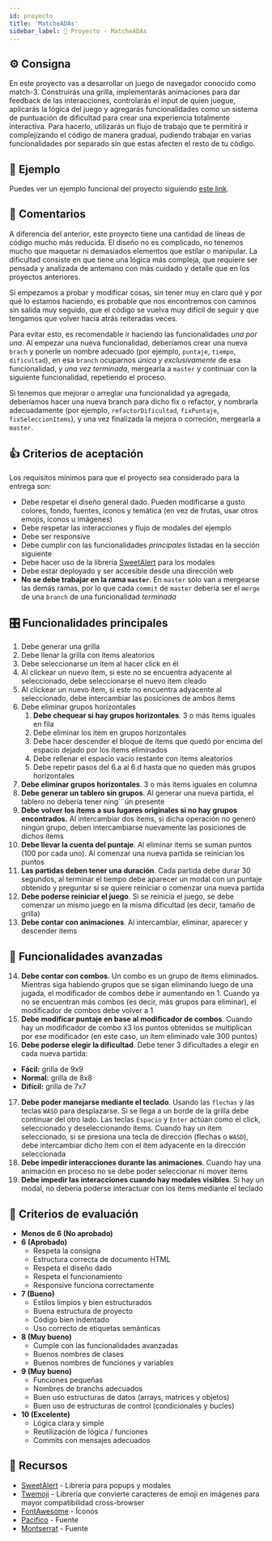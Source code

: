 ```yaml
---
id: proyecto
title: 'MatcheADAs'
sidebar_label: 🍒 Proyecto - MatcheADAs
---
```


## ⚙️ Consigna

En este proyecto vas a desarrollar un juego de navegador conocido como match-3. Construirás una grilla, implementarás animaciones para dar feedback de las interacciones, controlarás el input de quien juegue, aplicarás la lógica del juego y agregarás funcionalidades como un sistema de puntuación de dificultad para crear una experiencia totalmente interactiva. Para hacerlo, utilizarás un flujo de trabajo que te permitirá ir complejizando el código de manera gradual, pudiendo trabajar en varias funcionalidades por separado sin que estas afecten el resto de tu código.

## 👀 Ejemplo

Puedes ver un ejemplo funcional del proyecto siguiendo [este link](https://frontend-proyecto-matcheadas.adaitw.org).

## 💬 Comentarios

A diferencia del anterior, este proyecto tiene una cantidad de líneas de código mucho más reducida. El diseño no es complicado, no tenemos mucho que maquetar ni demasiados elementos que estilar o manipular. La dificultad consiste en que tiene una lógica más compleja, que requiere ser pensada y analizada de antemano con más cuidado y detalle que en los proyectos anteriores.

Si empezamos a probar y modificar cosas, sin tener muy en claro qué y por qué lo estamos haciendo, es probable que nos encontremos con caminos sin salida muy seguido, que el código se vuelva muy difícil de seguir y que tengamos que volver hacia atrás reiteradas veces.

Para evitar esto, es recomendable ir haciendo las funcionalidades _una por una_. Al empezar una nueva funcionalidad, deberíamos crear una nueva `brach` y ponerle un nombre adecuado (por ejemplo, `puntaje`, `tiempo`, `dificultad`), en esa `branch` ocuparnos _única y exclusivamente_ de esa funcionalidad, y _una vez terminada_, mergearla a `master` y continuar con la siguiente funcionalidad, repetiendo el proceso.

Si tenemos que mejorar o arreglar una funcionalidad ya agregada, deberíamos hacer una nueva branch para dicho fix o refactor, y nombrarla adecuadamente (por ejemplo, `refactorDificultad`, `fixPuntaje`, `fixSeleccionItems`), y una vez finalizada la mejora o correción, mergearla a `master`.

## 👍 Criterios de aceptación

Los requisitos mínimos para que el proyecto sea considerado para la entrega son:

- Debe respetar el diseño general dado. Pueden modificarse a gusto colores, fondo, fuentes, íconos y temática (en vez de frutas, usar otros emojis, íconos u imágenes)
- Debe respetar las interacciones y flujo de modales del ejemplo
- Debe ser responsive
- Debe cumplir con las funcionalidades _principales_ listadas en la sección siguiente
- Debe hacer uso de la librería [SweetAlert](https://sweetalert.js.org/) para los modales
- Debe estar deployado y ser accesible desde una dirección web
- **No se debe trabajar en la rama `master`**. En `master` sólo van a mergearse las demás ramas, por lo que cada `commit` de `master` debería ser el `merge` de una `branch` de una funcionalidad _terminada_

## 🎛 Funcionalidades principales

1. Debe generar una grilla
2. Debe llenar la grilla con ítems aleatorios
3. Debe seleccionarse un ítem al hacer click en él
4. Al clickear un nuevo ítem, si este no se encuentra adyacente al seleccionado, debe seleccionarse el nuevo ítem cleado
5. Al clickear un nuevo ítem, si este no encuentra adyacente al seleccionado, debe intercambiar las posiciones de ambos ítems
6. Debe eliminar grupos horizontales
   1. **Debe chequear si hay grupos horizontales**. 3 o más ítems iguales en fila
   2. Debe eliminar los ítem en grupos horizontales
   3. Debe hacer descender el bloque de ítems que quedó por encima del espacio dejado por los ítems eliminados
   4. Debe rellenar el espacio vacío restante con ítems aleatorios
   5. Debe repetir pasos del 6.a al 6.d hasta que no queden más grupos horizontales
7. **Debe eliminar grupos horizontales**. 3 o más ítems iguales en columna
8. **Debe generar un tablero sin grupos**. Al generar una nueva partida, el tablero no debería tener ning´¨ún presente
9. **Debe volver los ítems a sus lugares originales si no hay grupos encontrados.** Al intercambiar dos ítems, si dicha operación no generó ningún grupo, deben intercambiarse nuevamente las posiciones de dichos ítems
10. **Debe llevar la cuenta del puntaje**. Al eliminar ítems se suman puntos (100 por cada uno). Al comenzar una nueva partida se reinician los puntos
11. **Las partidas deben tener una duración**. Cada partida debe durar 30 segundos, al terminar el tiempo debe aparecer un modal con un puntaje obtenido y preguntar si se quiere reiniciar o comenzar una nueva partida
12. **Debe poderse reiniciar el juego**. Si se reinicia el juego, se debe comenzar un mismo juego en la misma dificultad (es decir, tamaño de grilla)
13. **Debe contar con animaciones**. Al intercambiar, eliminar, aparecer y descender ítems

## 🚀 Funcionalidades avanzadas

14. **Debe contar con combos**. Un combo es un grupo de ítems eliminados. Mientras siga habiendo grupos que se sigan eliminando luego de una jugada, el modificador de combos debe ir aumentando en 1. Cuando ya no se encuentran más combos (es decir, más grupos para eliminar), el modificador de combos debe volver a 1
15. **Debe modificar puntaje en base al modificador de combos**. Cuando hay un modificador de combo x3 los puntos obtenidos se multiplican por ese modificador (en este caso, un ítem eliminado vale 300 puntos)
16. **Debe poderse elegir la dificultad**. Debe tener 3 dificultades a elegir en cada nueva partida:

- **Fácil:** grilla de 9x9
- **Normal:** grilla de 8x8
- **Difícil:** grilla de 7x7

17. **Debe poder manejarse mediante el teclado**. Usando las `flechas` y las teclas `WASD` para desplazarse. Si se llega a un borde de la grilla debe continuar del otro lado. Las teclas `Espacio` y `Enter` actúan como el click, seleccionado y deseleccionando ítems. Cuando hay un ítem seleccionado, si se presiona una tecla de dirección (flechas o `WASD`), debe intercambiar dicho ítem con el ítem adyacente en la dirección seleccionada
18. **Debe impedir interacciones durante las animaciones**. Cuando hay una animación en proceso no se debe poder seleccionar ni mover ítems
19. **Debe impedir las interacciones cuando hay modales visibles**. Si hay un modal, no debería poderse interactuar con los ítems mediante el teclado

## 📝 Criterios de evaluación

- **Menos de 6 (No aprobado)**
- **6 (Aprobado)**
  - Respeta la consigna
  - Estructura correcta de documento HTML
  - Respeta el diseño dado
  - Respeta el funcionamiento
  - Responsive funciona correctamente
- **7 (Bueno)**
  - Estilos limpios y bien estructurados
  - Buena estructura de proyecto
  - Código bien indentado
  - Uso correcto de etiquetas semánticas
- **8 (Muy bueno)**
  - Cumple con las funcionalidades avanzadas
  - Buenos nombres de clases
  - Buenos nombres de funciones y variables
- **9 (Muy bueno)**
  - Funciones pequeñas
  - Nombres de branchs adecuados
  - Buen uso estructuras de datos (arrays, matrices y objetos)
  - Buen uso de estructuras de control (condicionales y bucles)
- **10 (Excelente)**
  - Lógica clara y simple
  - Reutilización de lógica / funciones
  - Commits con mensajes adecuados

## 🧰 Recursos

- [SweetAlert](https://sweetalert.js.org/) - Librería para popups y modales
- [Twemoji](https://twemoji.twitter.com/) - Librería que convierte caracteres de emoji en imágenes para mayor compatibilidad cross-browser
- [FontAwesome](https://fontawesome.com/icons?d=gallery) - Íconos
- [Pacifico](https://fonts.google.com/specimen/Pacifico) - Fuente
- [Montserrat](https://fonts.google.com/specimen/Montserrat) - Fuente
